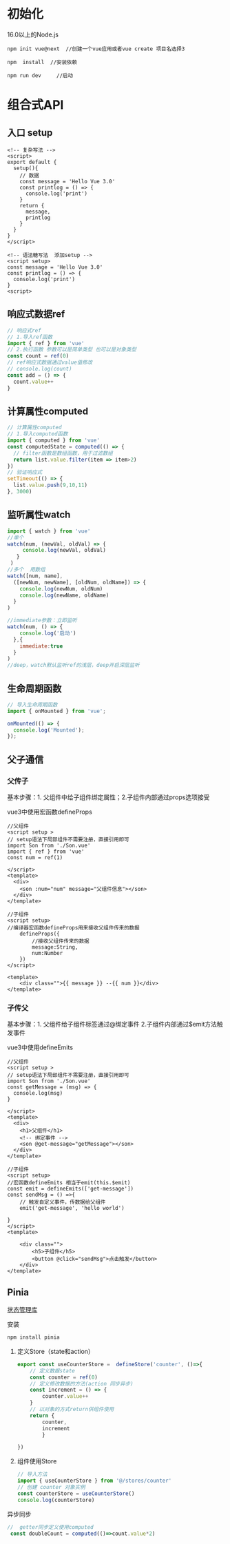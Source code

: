 # 初始化

16.0以上的Node.js

```
npm init vue@next  //创建一个vue应用或者vue create 项目名选择3

npm  install  //安装依赖

npm run dev     //启动
```

# 组合式API

## 入口 setup

```vue
<!-- 复杂写法 -->
<script>
export default {
  setup(){
    // 数据
    const message = 'Hello Vue 3.0'
    const printlog = () => {
      console.log('print')
    }
    return {
      message,
      printlog
    }
  }
}
</script>
```

```vue
<!-- 语法糖写法  添加setup -->
<script setup>
const message = 'Hello Vue 3.0'
const printlog = () => {
  console.log('print')
}
<script>
```

## 响应式数据ref

```js
// 响应式ref
// 1.导入ref函数
import { ref } from 'vue'
// 2.执行函数 参数可以是简单类型 也可以是对象类型
const count = ref(0)
// ref响应式数据通过value值修改
// console.log(count)
const add = () => {
  count.value++
}
```

## 计算属性computed

```js
// 计算属性computed
// 1.导入computed函数
import { computed } from 'vue'
const computedState = computed(() => {
  // filter函数是数组函数，用于过滤数组
  return list.value.filter(item => item>2)
})
// 验证响应式
setTimeout(() => {
  list.value.push(9,10,11)
}, 3000)
```



## 监听属性watch

```js
import { watch } from 'vue'
//单个
watch(num, (newVal, oldVal) => { 
     console.log(newVal, oldVal)
   }
 )
//多个  用数组
watch([num, name],
  ([newNum, newName], [oldNum, oldName]) => {
    console.log(newNum, oldNum)
    console.log(newName, oldName)
  }
)

//immediate参数：立即监听
watch(num, () => { 
    console.log('启动')
  },{
    immediate:true
  }
)
//deep，watch默认监听ref的浅层，deep开启深层监听
```

## 生命周期函数

```js
// 导入生命周期函数
import { onMounted } from 'vue';

onMounted(() => {
  console.log('Mounted');
});

```

## 父子通信

### 父传子

基本步骤：1. 父组件中给子组件绑定属性；2.子组件内部通过props选项接受

vue3中使用宏函数defineProps

```vue
//父组件
<script setup >
// setup语法下局部组件不需要注册，直接引用即可
import Son from './Son.vue'
import { ref } from 'vue'
const num = ref(1)

</script>
<template>
  <div>
    <son :num="num" message="父组件信息"></son>
  </div>
</template>
```



```vue
//子组件
<script setup>
//编译器宏函数defineProps用来接收父组件传来的数据
    defineProps({
        //接收父组件传来的数据
        message:String,
        num:Number
    })
</script>

<template>
    <div class="">{{ message }} --{{ num }}</div>
</template>
```





### 子传父

基本步骤：1. 父组件给子组件标签通过@绑定事件 2.子组件内部通过$emit方法触发事件

vue3中使用defineEmits

```vue
//父组件
<script setup >
// setup语法下局部组件不需要注册，直接引用即可
import Son from './Son.vue'
const getMessage = (msg) => {
  console.log(msg)
}

</script>
<template>
  <div>
    <h1>父组件</h1>
    <!-- 绑定事件 -->
    <son @get-message="getMessage"></son>
  </div>
</template>
```

```vue
//子组件
<script setup>
//宏函数defineEmits 相当于emit(this.$emit)
const emit = defineEmits(['get-message'])
const sendMsg = () =>{
    // 触发自定义事件，传数据给父组件
    emit('get-message', 'hello world')

}
</script>
<template>
    
    <div class="">
        <h5>子组件</h5>
        <button @click="sendMsg">点击触发</button>
    </div>
</template>
```

## Pinia

[状态管理库](https://pinia.vuejs.org/zh/introduction.html#basic-example)

安装

```bash
npm install pinia
```

1. 定义Store（state和action）

   ```jsx
   export const useCounterStore =  defineStore('counter', ()=>{
       // 定义数据state
       const counter = ref(0)
       // 定义修改数据的方法(action 同步异步)
       const increment = () => {
           counter.value++
       }
       // 以对象的方式return供组件使用
       return {
           counter,
           increment
           }
   
   })
   ```

   

2. 组件使用Store

   ```jsx
   // 导入方法
   import { useCounterStore } from '@/stores/counter'
   // 创建 counter 对象实例
   const counterStore = useCounterStore()
   console.log(counterStore)
   ```

   

异步同步

```jsx
//  getter同步定义使用computed
 const doubleCount = computed(()=>count.value*2)

```

























